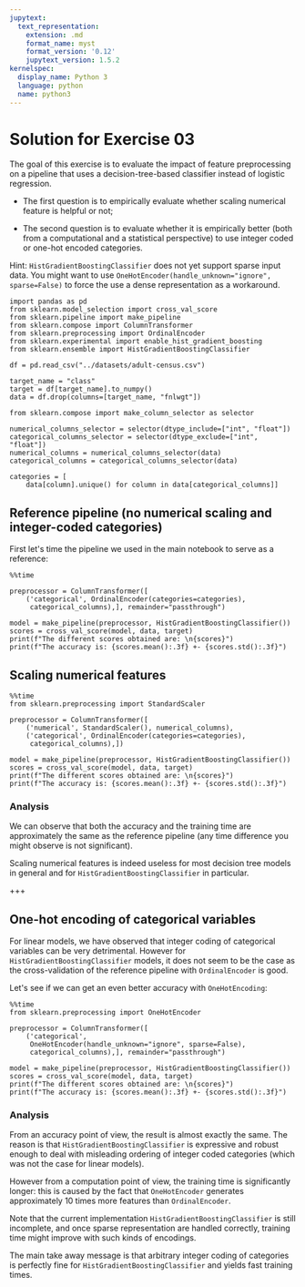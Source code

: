 ```yaml
---
jupytext:
  text_representation:
    extension: .md
    format_name: myst
    format_version: '0.12'
    jupytext_version: 1.5.2
kernelspec:
  display_name: Python 3
  language: python
  name: python3
---
```


# Solution for Exercise 03

The goal of this exercise is to evaluate the impact of feature preprocessing on a pipeline that uses a  decision-tree-based classifier instead of logistic regression.

- The first question is to empirically evaluate whether scaling numerical feature is helpful or not;

- The second question is to evaluate whether it is empirically better (both from a computational and a statistical perspective) to use integer coded or one-hot encoded categories.


Hint: `HistGradientBoostingClassifier` does not yet support sparse input data. You might want to use
`OneHotEncoder(handle_unknown="ignore", sparse=False)` to force the use a dense representation as a workaround.

```{code-cell}
import pandas as pd
from sklearn.model_selection import cross_val_score
from sklearn.pipeline import make_pipeline
from sklearn.compose import ColumnTransformer
from sklearn.preprocessing import OrdinalEncoder
from sklearn.experimental import enable_hist_gradient_boosting
from sklearn.ensemble import HistGradientBoostingClassifier

df = pd.read_csv("../datasets/adult-census.csv")
```

```{code-cell}
target_name = "class"
target = df[target_name].to_numpy()
data = df.drop(columns=[target_name, "fnlwgt"])
```

```{code-cell}
from sklearn.compose import make_column_selector as selector

numerical_columns_selector = selector(dtype_include=["int", "float"])
categorical_columns_selector = selector(dtype_exclude=["int", "float"])
numerical_columns = numerical_columns_selector(data)
categorical_columns = categorical_columns_selector(data)

categories = [
    data[column].unique() for column in data[categorical_columns]]
```

## Reference pipeline (no numerical scaling and integer-coded categories)

First let's time the pipeline we used in the main notebook to serve as a reference:

```{code-cell}
%%time

preprocessor = ColumnTransformer([
    ('categorical', OrdinalEncoder(categories=categories),
     categorical_columns),], remainder="passthrough")

model = make_pipeline(preprocessor, HistGradientBoostingClassifier())
scores = cross_val_score(model, data, target)
print(f"The different scores obtained are: \n{scores}")
print(f"The accuracy is: {scores.mean():.3f} +- {scores.std():.3f}")
```

## Scaling numerical features

```{code-cell}
%%time
from sklearn.preprocessing import StandardScaler

preprocessor = ColumnTransformer([
    ('numerical', StandardScaler(), numerical_columns),
    ('categorical', OrdinalEncoder(categories=categories),
     categorical_columns),])

model = make_pipeline(preprocessor, HistGradientBoostingClassifier())
scores = cross_val_score(model, data, target)
print(f"The different scores obtained are: \n{scores}")
print(f"The accuracy is: {scores.mean():.3f} +- {scores.std():.3f}")
```

### Analysis

We can observe that both the accuracy and the training time are approximately the same as the reference pipeline (any time difference you might observe is not significant).

Scaling numerical features is indeed useless for most decision tree models in general and for `HistGradientBoostingClassifier` in particular.

+++

## One-hot encoding of categorical variables

For linear models, we have observed that integer coding of categorical
variables can be very detrimental. However for
`HistGradientBoostingClassifier` models, it does not seem to be the
case as the cross-validation of the reference pipeline with
`OrdinalEncoder` is good.

Let's see if we can get an even better accuracy with `OneHotEncoding`:

```{code-cell}
%%time
from sklearn.preprocessing import OneHotEncoder

preprocessor = ColumnTransformer([
    ('categorical',
     OneHotEncoder(handle_unknown="ignore", sparse=False),
     categorical_columns),], remainder="passthrough")

model = make_pipeline(preprocessor, HistGradientBoostingClassifier())
scores = cross_val_score(model, data, target)
print(f"The different scores obtained are: \n{scores}")
print(f"The accuracy is: {scores.mean():.3f} +- {scores.std():.3f}")
```

### Analysis

From an accuracy point of view, the result is almost exactly the same.
The reason is that `HistGradientBoostingClassifier` is expressive
and robust enough to deal with misleading ordering of integer coded
categories (which was not the case for linear models).

However from a computation point of view, the training time is
significantly longer: this is caused by the fact that `OneHotEncoder`
generates approximately 10 times more features than `OrdinalEncoder`.

Note that the current implementation `HistGradientBoostingClassifier`
is still incomplete, and once sparse representation are handled
correctly, training time might improve with such kinds of encodings.

The main take away message is that arbitrary integer coding of
categories is perfectly fine for `HistGradientBoostingClassifier`
and yields fast training times.
